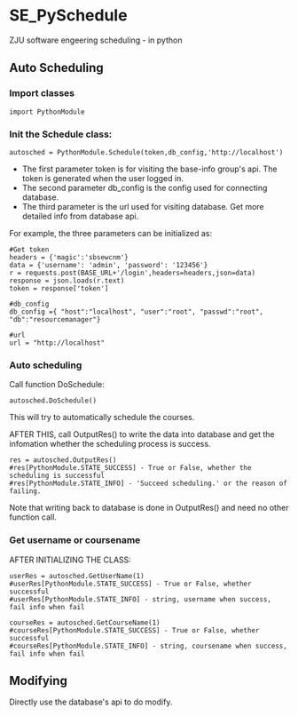 # SE_PySchedule
ZJU software engeering scheduling - in python

## Auto Scheduling
### Import classes

    import PythonModule

### Init the Schedule class:

    autosched = PythonModule.Schedule(token,db_config,'http://localhost')

- The first parameter token is for visiting the base-info group's api. The token is generated when the user logged in.
- The second parameter db_config is the config used for connecting database.
- The third parameter is the url used for visiting database. Get more detailed info from database api.

For example, the three parameters can be initialized as:

    #Get token
    headers = {'magic':'sbsewcnm'}
    data = {'username': 'admin', 'password': '123456'}
    r = requests.post(BASE_URL+'/login',headers=headers,json=data)
    response = json.loads(r.text)
    token = response['token']
    
    #db_config
    db_config ={ "host":"localhost", "user":"root", "passwd":"root", "db":"resourcemanager"}
    
    #url
    url = "http://localhost"
    
### Auto scheduling
Call function DoSchedule:

    autosched.DoSchedule()

This will try to automatically schedule the courses.

AFTER THIS, call OutputRes() to write the data into database and get the infomation whether the scheduling process is success.

    res = autosched.OutputRes()
    #res[PythonModule.STATE_SUCCESS] - True or False, whether the scheduling is successful
    #res[PythonModule.STATE_INFO] - 'Succeed scheduling.' or the reason of failing.
    
Note that writing back to database is done in OutputRes() and need no other function call.
### Get username or coursename
AFTER INITIALIZING THE CLASS:

    userRes = autosched.GetUserName(1)
    #userRes[PythonModule.STATE_SUCCESS] - True or False, whether successful
    #userRes[PythonModule.STATE_INFO] - string, username when success, fail info when fail
    
    courseRes = autosched.GetCourseName(1)
    #courseRes[PythonModule.STATE_SUCCESS] - True or False, whether successful
    #courseRes[PythonModule.STATE_INFO] - string, coursename when success, fail info when fail
## Modifying
Directly use the database's api to do modify.
